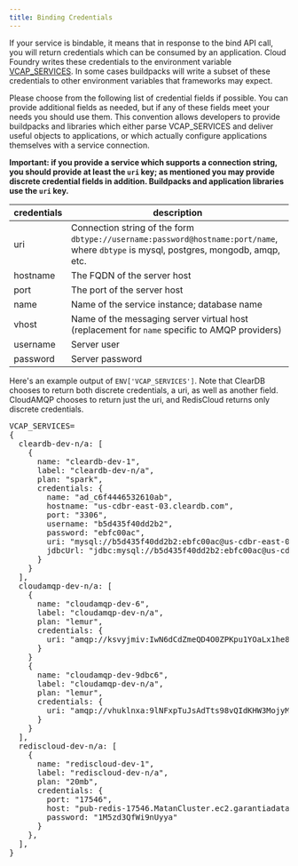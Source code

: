 ```yaml
---
title: Binding Credentials
---
```


If your service is bindable, it means that in response to the bind API call, you will return credentials which can be consumed by an application. Cloud Foundry writes these credentials to the environment variable [VCAP_SERVICES](../../../using/deploying-apps/environment-variable.html). In some cases buildpacks will write a subset of these credentials to other environment variables that frameworks may expect.

Please choose from the following list of credential fields if possible. You can provide additional fields as needed, but if any of these fields meet your needs you should use them. This convention allows developers to provide buildpacks and libraries which either parse VCAP_SERVICES and deliver useful objects to applications, or which actually configure applications themselves with a service connection.

**Important: if you provide a service which supports a connection string, you should provide at least the `uri` key; as mentioned you may provide discrete credential fields in addition. Buildpacks and application libraries use the `uri` key.**

| credentials   | description |
|---------------|-------------|
| uri           | Connection string of the form `dbtype://username:password@hostname:port/name`, where `dbtype` is mysql, postgres, mongodb, amqp, etc. |
| hostname      | The FQDN of the server host |
| port          | The port of the server host |
| name          | Name of the service instance; database name |
| vhost         | Name of the messaging server virtual host (replacement for `name` specific to AMQP providers) |
| username      | Server user |
| password      | Server password |

Here's an example output of `ENV['VCAP_SERVICES']`. Note that ClearDB chooses to return both discrete credentials, a uri, as well as another field. CloudAMQP chooses to return just the uri, and RedisCloud returns only discrete credentials.

<pre class="highlight xml">
VCAP_SERVICES=
{
  cleardb-dev-n/a: [
    {
      name: "cleardb-dev-1",
      label: "cleardb-dev-n/a",
      plan: "spark",
      credentials: {
        name: "ad_c6f4446532610ab",
        hostname: "us-cdbr-east-03.cleardb.com",
        port: "3306",
        username: "b5d435f40dd2b2",
        password: "ebfc00ac",
        uri: "mysql://b5d435f40dd2b2:ebfc00ac@us-cdbr-east-03.cleardb.com:3306/ad_c6f4446532610ab",
        jdbcUrl: "jdbc:mysql://b5d435f40dd2b2:ebfc00ac@us-cdbr-east-03.cleardb.com:3306/ad_c6f4446532610ab"
      }
    }
  ],
  cloudamqp-dev-n/a: [
    {
      name: "cloudamqp-dev-6",
      label: "cloudamqp-dev-n/a",
      plan: "lemur",
      credentials: {
        uri: "amqp://ksvyjmiv:IwN6dCdZmeQD4O0ZPKpu1YOaLx1he8wo@lemur.cloudamqp.com/ksvyjmiv"
      }
    }
    {
      name: "cloudamqp-dev-9dbc6",
      label: "cloudamqp-dev-n/a",
      plan: "lemur",
      credentials: {
        uri: "amqp://vhuklnxa:9lNFxpTuJsAdTts98vQIdKHW3MojyMyV@lemur.cloudamqp.com/vhuklnxa"
      }
    }
  ],
  rediscloud-dev-n/a: [
    {
      name: "rediscloud-dev-1",
      label: "rediscloud-dev-n/a",
      plan: "20mb",
      credentials: {
        port: "17546",
        host: "pub-redis-17546.MatanCluster.ec2.garantiadata.com",
        password: "1M5zd3QfWi9nUyya"
      }
    },
  ],
}
</pre>
                  
